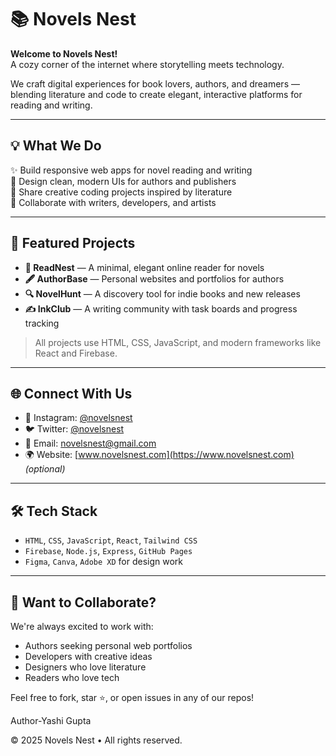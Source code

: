 # 📚 Novels Nest

**Welcome to Novels Nest!**  
A cozy corner of the internet where storytelling meets technology.

We craft digital experiences for book lovers, authors, and dreamers — blending literature and code to create elegant, interactive platforms for reading and writing.

---

## 💡 What We Do

✨ Build responsive web apps for novel reading and writing  
📖 Design clean, modern UIs for authors and publishers  
🧠 Share creative coding projects inspired by literature  
🤝 Collaborate with writers, developers, and artists  

---

## 🚀 Featured Projects

- **📘 ReadNest** — A minimal, elegant online reader for novels  
- **🖋️ AuthorBase** — Personal websites and portfolios for authors  
- **🔍 NovelHunt** — A discovery tool for indie books and new releases  
- **✍️ InkClub** — A writing community with task boards and progress tracking  

> All projects use HTML, CSS, JavaScript, and modern frameworks like React and Firebase.

---

## 🌐 Connect With Us

- 📸 Instagram: [@novelsnest](https://instagram.com/novelsnest)  
- 🐦 Twitter: [@novelsnest](https://twitter.com/novelsnest)  
- 📩 Email: novelsnest@gmail.com  
- 🌍 Website: [www.novelsnest.com](https://www.novelsnest.com) *(optional)*

---

## 🛠 Tech Stack

- `HTML`, `CSS`, `JavaScript`, `React`, `Tailwind CSS`  
- `Firebase`, `Node.js`, `Express`, `GitHub Pages`  
- `Figma`, `Canva`, `Adobe XD` for design work

---

## 🙌 Want to Collaborate?

We're always excited to work with:
- Authors seeking personal web portfolios  
- Developers with creative ideas  
- Designers who love literature  
- Readers who love tech

Feel free to fork, star ⭐, or open issues in any of our repos!

Author-Yashi Gupta

© 2025 Novels Nest • All rights reserved.

